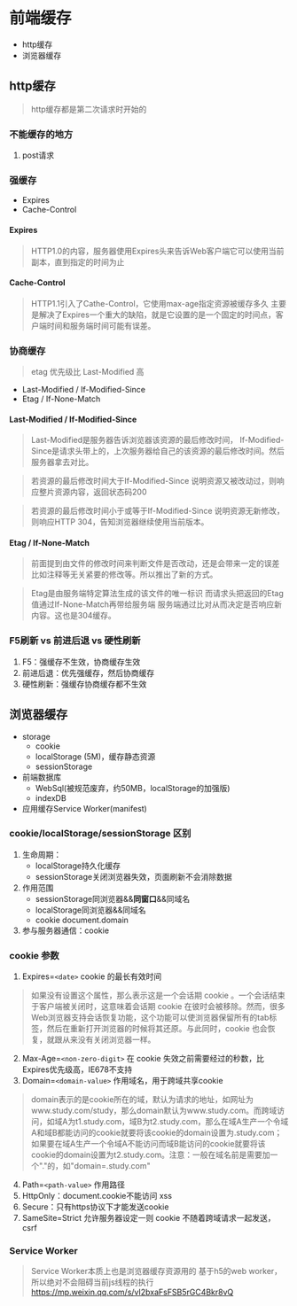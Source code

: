 # 前端缓存

* http缓存
* 浏览器缓存


## http缓存
> http缓存都是第二次请求时开始的


### 不能缓存的地方
1. post请求


### 强缓存
* Expires
* Cache-Control

#### Expires
> HTTP1.0的内容，服务器使用Expires头来告诉Web客户端它可以使用当前副本，直到指定的时间为止

#### Cache-Control
> HTTP1.1引入了Cathe-Control，它使用max-age指定资源被缓存多久
> 主要是解决了Expires一个重大的缺陷，就是它设置的是一个固定的时间点，客户端时间和服务端时间可能有误差。


### 协商缓存
> etag 优先级比 Last-Modified 高
* Last-Modified / If-Modified-Since
* Etag / If-None-Match


#### Last-Modified / If-Modified-Since
> Last-Modified是服务器告诉浏览器该资源的最后修改时间，
> If-Modified-Since是请求头带上的，上次服务器给自己的该资源的最后修改时间。然后服务器拿去对比。

> 若资源的最后修改时间大于If-Modified-Since
> 说明资源又被改动过，则响应整片资源内容，返回状态码200

> 若资源的最后修改时间小于或等于If-Modified-Since
> 说明资源无新修改，则响应HTTP 304，告知浏览器继续使用当前版本。


#### Etag / If-None-Match
> 前面提到由文件的修改时间来判断文件是否改动，还是会带来一定的误差
> 比如注释等无关紧要的修改等。所以推出了新的方式。

> Etag是由服务端特定算法生成的该文件的唯一标识
> 而请求头把返回的Etag值通过If-None-Match再带给服务端
> 服务端通过比对从而决定是否响应新内容。这也是304缓存。


### F5刷新 vs 前进后退 vs 硬性刷新
1. F5：强缓存不生效，协商缓存生效
2. 前进后退：优先强缓存，然后协商缓存
3. 硬性刷新：强缓存协商缓存都不生效




## 浏览器缓存

* storage
    - cookie
    - localStorage (5M)，缓存静态资源
    - sessionStorage
* 前端数据库
    - WebSql(被规范废弃，约50MB，localStorage的加强版)
    - indexDB
* 应用缓存Service Worker(manifest)

### cookie/localStorage/sessionStorage 区别
1. 生命周期：
    - localStorage持久化缓存 
    - sessionStorage关闭浏览器失效，页面刷新不会消除数据
2. 作用范围
    - sessionStorage同浏览器&&**同窗口**&&同域名
    - localStorage同浏览器&&同域名
    - cookie document.domain
3. 参与服务器通信：cookie


### cookie 参数
1. Expires=`<date>` cookie 的最长有效时间
> 如果没有设置这个属性，那么表示这是一个会话期 cookie 。一个会话结束于客户端被关闭时，这意味着会话期 cookie 在彼时会被移除。然而，很多Web浏览器支持会话恢复功能，这个功能可以使浏览器保留所有的tab标签，然后在重新打开浏览器的时候将其还原。与此同时，cookie 也会恢复，就跟从来没有关闭浏览器一样。
2. Max-Age=`<non-zero-digit>` 在 cookie 失效之前需要经过的秒数，比Expires优先级高，IE678不支持
3. Domain=`<domain-value>` 作用域名，用于跨域共享cookie
> domain表示的是cookie所在的域，默认为请求的地址，如网址为www.study.com/study，那么domain默认为www.study.com。而跨域访问，如域A为t1.study.com，域B为t2.study.com，那么在域A生产一个令域A和域B都能访问的cookie就要将该cookie的domain设置为.study.com；如果要在域A生产一个令域A不能访问而域B能访问的cookie就要将该cookie的domain设置为t2.study.com。注意：一般在域名前是需要加一个"."的，如"domain=.study.com"
4. Path=`<path-value>` 作用路径
5. HttpOnly：document.cookie不能访问 xss
6. Secure：只有https协议下才能发送cookie
6. SameSite=Strict 允许服务器设定一则 cookie 不随着跨域请求一起发送， csrf


### Service Worker
> Service Worker本质上也是浏览器缓存资源用的
> 基于h5的web worker，所以绝对不会阻碍当前js线程的执行
> https://mp.weixin.qq.com/s/vI2bxaFsFSB5rGC4Bkr8vQ